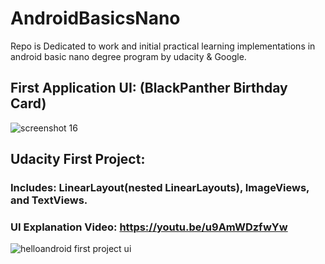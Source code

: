 # AndroidBasicsNano

Repo is Dedicated to work and initial practical learning implementations in android basic nano degree program by udacity &amp; Google.

## First Application UI: (BlackPanther Birthday Card)

![screenshot 16](https://user-images.githubusercontent.com/7467539/36638820-1f099894-1a24-11e8-9136-abc72813eaec.png)


## Udacity First Project: 

### Includes: LinearLayout(nested LinearLayouts), ImageViews, and TextViews.
### UI Explanation Video: https://youtu.be/u9AmWDzfwYw

![helloandroid first project ui](https://user-images.githubusercontent.com/7467539/36889023-1a1e8116-1e1e-11e8-9b77-3b2b836e35a0.png)

